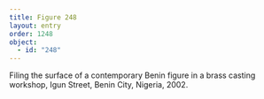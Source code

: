 ```yaml
---
title: Figure 248
layout: entry
order: 1248
object:
  - id: "248"
---
```


Filing the surface of a contemporary Benin figure in a brass casting workshop, Igun Street, Benin City, Nigeria, 2002.
